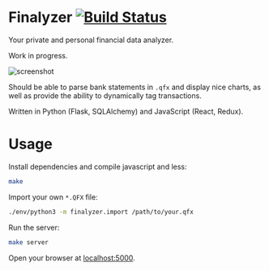 # Finalyzer [![Build Status][1]][2]

Your private and personal financial data analyzer.

Work in progress.

![screenshot][3]

Should be able to parse bank statements in `.qfx` and display nice charts, as
well as provide the ability to dynamically tag transactions.

Written in Python (Flask, SQLAlchemy) and JavaScript (React, Redux).

# Usage

Install dependencies and compile javascript and less:

```bash
make
```

Import your own `*.QFX` file:

```bash
./env/python3 -m finalyzer.import /path/to/your.qfx
```

Run the server:

```bash
make server
```

Open your browser at [localhost:5000][4].

[1]: https://travis-ci.org/jeremija/finalyzer.svg?branch=master
[2]: https://travis-ci.org/jeremija/finalyzer
[3]: http://i.imgur.com/ebnjk9X.png
[4]: http://localhost:5000
